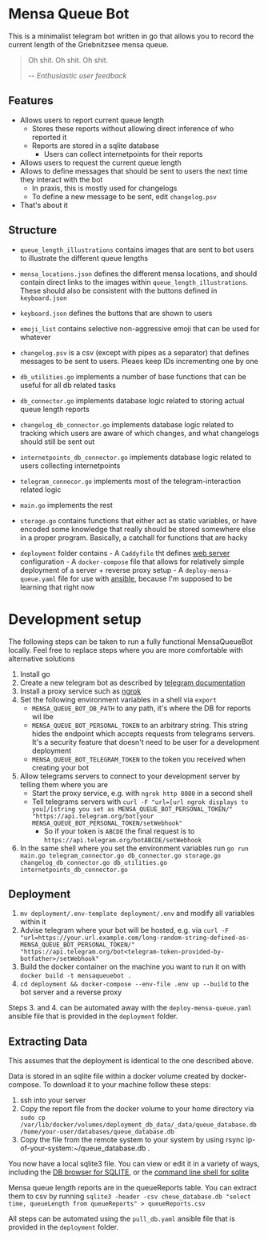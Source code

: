 # Mensa Queue Bot

This is a minimalist telegram bot written in go that allows you to record the current length of the Griebnitzsee mensa queue.

> Oh shit. Oh shit. Oh shit.
>
> -- <cite>Enthusiastic user feedback</cite>


## Features
- Allows users to report current queue length
	- Stores these reports without allowing direct inference of who reported it
	- Reports are stored in a sqlite database
        - Users can collect internetpoints for their reports
- Allows users to request the current queue length
- Allows to define messages that should be sent to users the next time they interact with the bot
    - In praxis, this is mostly used for changelogs
    - To define a new message to be sent, edit `changelog.psv`
- That's about it




## Structure
- `queue_length_illustrations` contains images that are sent to bot users to illustrate the different queue lengths
- `mensa_locations.json` defines the different mensa locations, and should contain direct links to the images within `queue_length_illustrations`. These should also be consistent with the buttons defined in `keyboard.json`
- `keyboard.json` defines the buttons that are shown to users
- `emoji_list` contains selective non-aggressive emoji that can be used for whatever
- `changelog.psv` is a csv (except with pipes as a separator) that defines messages to be sent to users. Pleaes keep IDs incrementing one by one

- `db_utilities.go` implements a number of base functions that can be useful for all db related tasks
- `db_connector.go` implements database logic related to storing actual queue length reports
- `changelog_db_connector.go` implements database logic related to tracking which users are aware of which changes, and what changelogs should still be sent out
- `internetpoints_db_connector.go` implements database logic related to users collecting internetpoints

- `telegram_connecor.go` implements most of the telegram-interaction related logic
- `main.go` implements the rest
- `storage.go` contains functions that either act as static variables, or have encoded some knowledge that really should be stored somewhere else in a proper program. Basically, a catchall for functions that are hacky
- `deployment` folder contains
        - A `Caddyfile` tht defines [web server](https://caddyserver.com/) configuration
        - A `docker-compose` file that allows for relatively simple deployment of a server + reverse proxy setup
        - A `deploy-mensa-queue.yaml` file for use with [ansible](https://www.ansible.com/), because I'm supposed to be learning that right now


# Development setup
The following steps can be taken to run a fully functional MensaQueueBot locally. Feel free to replace steps where you are more comfortable with alternative solutions
1. Install go
2. Create a new telegram bot as described by [telegram documentation](https://core.telegram.org/bots/features#botfather)
3. Install a proxy service such as [ngrok](https://ngrok.com/)
4. Set the following environment variables in a shell via `export`
    - `MENSA_QUEUE_BOT_DB_PATH` to any path, it's where the DB for reports wil lbe
    - `MENSA_QUEUE_BOT_PERSONAL_TOKEN` to an arbitrary string. This string hides the endpoint which accepts requests from telegrams servers. It's a security feature that doesn't need to be user for a development deployment
    - `MENSA_QUEUE_BOT_TELEGRAM_TOKEN` to the token you received when creating your bot
5. Allow telegrams servers to connect to your development server by telling them where you are
    - Start the proxy service, e.g. with `ngrok http 8080` in a second shell
    - Tell telegrams servers with `curl -F "url=[url ngrok displays to you]/[string you set as MENSA_QUEUE_BOT_PERSONAL_TOKEN/"  "https://api.telegram.org/bot[your MENSA_QUEUE_BOT_PERSONAL_TOKEN/setWebhook"`
        - So if your token is `ABCDE` the final request is to `https://api.telegram.org/botABCDE/setWebhook`
6. In the same shell where you set the environment variables run `go run main.go telegram_connector.go db_connector.go storage.go changelog_db_connector.go db_utilities.go internetpoints_db_connector.go`


## Deployment
1. `mv deployment/.env-template deployment/.env` and modify all variables within it
2. Advise telegram where your bot will be hosted, e.g. via `curl -F "url=https://your.url.example.com/long-random-string-defined-as-MENSA_QUEUE_BOT_PERSONAL_TOKEN/"  "https://api.telegram.org/bot<telegram-token-provided-by-botfather>/setWebhook"`
3. Build the docker container on the machine you want to run it on with `docker build -t mensaqueuebot .`
4. `cd deployment && docker-compose --env-file .env up --build` to the bot server and a reverse proxy

Steps 3. and 4. can be automated away with the `deploy-mensa-queue.yaml` ansible file that is provided in the `deployment` folder.

## Extracting Data
This assumes that the deployment is identical to the one described above.

Data is stored in an sqlite file within a docker volume created by docker-compose. To download it to your machine follow these steps:

1. ssh into your server
2. Copy the report file from the docker volume to your home directory via `sudo cp /var/lib/docker/volumes/deployment_db_data/_data/queue_database.db /home/your-user/databases/queue_database.db`
3. Copy the file from the remote system to your system by using rsync ip-of-your-system:~/queue_database.db .

You now have a local sqlite3 file. You can view or edit it in a variety of ways, including the [DB browser for SQLITE](https://sqlitebrowser.org/), or the [command line shell for sqlite](https://www.sqlite.org/cli.html)

Mensa queue length reports are in the queueReports table. You can extract them to csv by running `sqlite3 -header -csv cheue_database.db "select time, queueLength from queueReports" > queueReports.csv`

All steps can be automated using the `pull_db.yaml` ansible file that is provided in the `deployment` folder.
